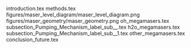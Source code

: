introduction.tex
methods.tex
figures/maser_level_diagram/maser_level_diagram.png
figures/maser_geometry/maser_geometry.png
oh_megamasers.tex
subsection_Pumping_Mechanism_label_sub__.tex
h2o_megamasers.tex
subsection_Pumping_Mechanism_label_sub__1.tex
other_megamasers.tex
conclusion_future.tex
